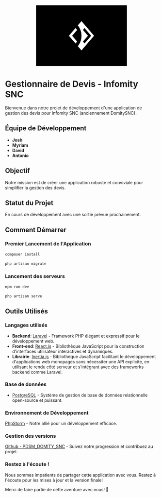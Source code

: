 
<p align="center">
<img src="91889_DOMITY_H_V_09.jpg" alt="Logo Infomity " width="300" height="200">
</p>

# Gestionnaire de Devis - Infomity SNC

Bienvenue dans notre projet de développement d'une application de gestion des devis pour Infomity SNC (anciennement DomitySNC).


## Équipe de Développement
- **Josh**
- **Myriam**
- **David**
- **Antonio**

## Objectif
Notre mission est de créer une application robuste et conviviale pour simplifier la gestion des devis.

## Statut du Projet
En cours de développement avec une sortie prévue prochainement.

## Comment Démarrer
### Premier Lancement de l'Application

```bash
composer install
```
```bash
php artisan migrate
```
### Lancement des serveurs
```bash
npm run dev
```
```bash
php artisan serve
```

## Outils Utilisés

### Langages utilisés
- **Backend**: [Laravel](https://laravel.com/) - Framework PHP élégant et expressif pour le développement web.
- **Front-end**: [React.js](https://reactjs.org/) - Bibliothèque JavaScript pour la construction d'interfaces utilisateur interactives et dynamiques.
- **Librairie**: [Inertia.js](https://inertiajs.com/) - Bibliothèque JavaScript facilitant le développement d'applications web monopages sans nécessiter une API explicite, en utilisant le rendu côté serveur et s'intégrant avec des frameworks backend comme Laravel.

### Base de données
- [PostgreSQL](https://www.postgresql.org/) - Système de gestion de base de données relationnelle open-source et puissant.
  
### Environnement de Développement
[PhpStorm](https://www.jetbrains.com/phpstorm/) - Notre allié pour un développement efficace.

### Gestion des versions
[Github - PDSM_DOMITY_SNC](https://github.com/PDSM_DOMITY_SNC) - Suivez notre progression et contribuez au projet.

### Restez à l'écoute ! 
Nous sommes impatients de partager cette application avec vous. Restez à l'écoute pour les mises à jour et la version finale!

Merci de faire partie de cette aventure avec nous! 🚀


